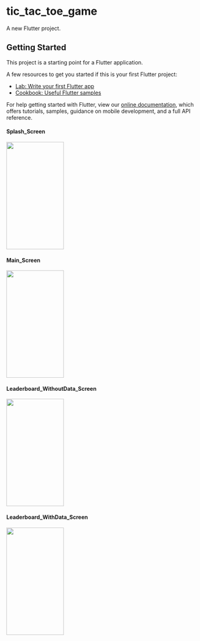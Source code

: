 # tic_tac_toe_game
A new Flutter project.

## Getting Started

This project is a starting point for a Flutter application.

A few resources to get you started if this is your first Flutter project:

- [Lab: Write your first Flutter app](https://flutter.dev/docs/get-started/codelab)
- [Cookbook: Useful Flutter samples](https://flutter.dev/docs/cookbook)

For help getting started with Flutter, view our
[online documentation](https://flutter.dev/docs), which offers tutorials,
samples, guidance on mobile development, and a full API reference.


<h4>Splash_Screen</h4>
<img src="https://user-images.githubusercontent.com/67046451/161428488-1d7d7eed-0a19-4c4e-a475-5d0c2e478f88.jpeg" width="150" height="280">
<h4>Main_Screen</h4>
<img src="https://user-images.githubusercontent.com/67046451/161428598-fa0a574e-65be-4764-adef-32a0d5dbc488.jpeg" width="150" height="280">
<h4>Leaderboard_WithoutData_Screen</h4>
<img src="https://user-images.githubusercontent.com/67046451/161428595-30d5b68a-6bda-4729-8e4d-7497eb14d539.jpeg" width="150" height="280">
<h4>Leaderboard_WithData_Screen</h4>
<img src="(https://user-images.githubusercontent.com/67046451/161428713-3471a988-2233-4f1e-ba6f-cbeb7ee1ec45.jpeg)" width="150" height="280">

